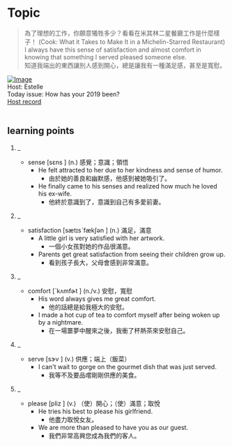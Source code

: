 # Topic

> 為了理想的工作，你願意犧牲多少？看看在米其林二星餐廳工作是什麼樣子！ (Cook: What it Takes to Make It in a Michelin-Starred Restaurant) <br>
> I always have this sense of satisfaction and almost comfort in knowing that something I served pleased someone else. <br>
> 知道我端出的東西讓別人感到開心，總是讓我有一種滿足感，甚至是寬慰。 <br>

[![Image](https://cdn.voicetube.com/assets/thumbnails/kW140spadx8.jpg)](https://www.youtube.com/embed/kW140spadx8?rel=0&showinfo=0&cc_load_policy=0&controls=1&autoplay=1&iv_load_policy=3&playsinline=1&wmode=transparent&start=278&end=288&enablejsapi=1&origin=https://tw.voicetube.com&widgetid=1)<br>
Host: Estelle
<br>Today issue: How has your 2019 been?
<br>
[Host record](https://cdn.voicetube.com/tmp/everyday_records/1829099090644362/3782.mp3)
<br><br>
## learning points
1. _
	* sense  [sɛns ] (n.) 感覺；意識；領悟
		- He felt attracted to her due to her kindness and sense of humor.
			+ 由於她的善良和幽默感，他感到被她吸引了。
		- He finally came to his senses and realized how much he loved his ex-wife.
			+ 他終於意識到了，意識到自己有多愛前妻。

2. _
	* satisfaction  [sætɪsˋfækʃən ] (n.) 滿足，滿意
		- A little girl is very satisfied with her artwork.
			+ 一個小女孩對她的作品很滿意。
		- Parents get great satisfaction from seeing their children grow up.
			+ 看到孩子長大，父母會感到非常滿意。

3. _
	* comfort  [ˋkʌmfɚt ] (n./v.) 安慰，寬慰
		- His word always gives me great comfort.
			+ 他的話總是給我極大的安慰。
		- I made a hot cup of tea to comfort myself after being woken up by a nightmare.
			+ 在一場噩夢中醒來之後，我衝了杯熱茶來安慰自己。

4. _
	* serve  [sɝv ] (v.) 供應；端上（飯菜）
		- I can't wait to gorge on the gourmet dish that was just served.
			+ 我等不及要品嚐剛剛供應的美食。

5. _
	* please  [pliz ] (v.) （使）開心；（使）滿意；取悅
		- He tries his best to please his girlfriend.
			+ 他盡力取悅女友。
		- We are more than pleased to have you as our guest.
			+ 我們非常高興您成為我們的客人。
